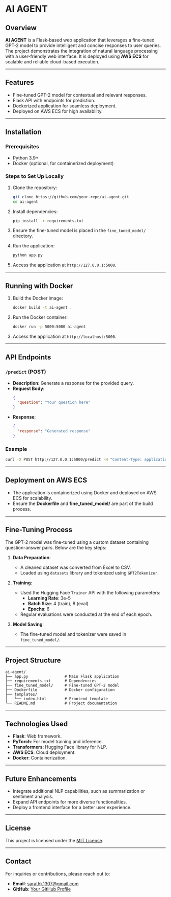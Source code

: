 # AI AGENT

## Overview
**AI AGENT** is a Flask-based web application that leverages a fine-tuned GPT-2 model to provide intelligent and concise responses to user queries. The project demonstrates the integration of natural language processing with a user-friendly web interface. It is deployed using **AWS ECS** for scalable and reliable cloud-based execution.

---

## Features
- Fine-tuned GPT-2 model for contextual and relevant responses.
- Flask API with endpoints for prediction.
- Dockerized application for seamless deployment.
- Deployed on AWS ECS for high availability.

---

## Installation

### Prerequisites
- Python 3.9+
- Docker (optional, for containerized deployment)

### Steps to Set Up Locally
1. Clone the repository:
   ```bash
   git clone https://github.com/your-repo/ai-agent.git
   cd ai-agent
   ```

2. Install dependencies:
   ```bash
   pip install -r requirements.txt
   ```

3. Ensure the fine-tuned model is placed in the `fine_tuned_model/` directory.

4. Run the application:
   ```bash
   python app.py
   ```

5. Access the application at `http://127.0.0.1:5000`.

---

## Running with Docker
1. Build the Docker image:
   ```bash
   docker build -t ai-agent .
   ```

2. Run the Docker container:
   ```bash
   docker run -p 5000:5000 ai-agent
   ```

3. Access the application at `http://localhost:5000`.

---

## API Endpoints
### **`/predict`** (POST)
- **Description**: Generate a response for the provided query.
- **Request Body**:
  ```json
  {
    "question": "Your question here"
  }
  ```
- **Response**:
  ```json
  {
    "response": "Generated response"
  }
  ```

### **Example**
```bash
curl -X POST http://127.0.0.1:5000/predict -H "Content-Type: application/json" -d '{"question": ""}'
```

---

## Deployment on AWS ECS
- The application is containerized using Docker and deployed on AWS ECS for scalability.
- Ensure the **Dockerfile** and **fine_tuned_model/** are part of the build process.

---

## Fine-Tuning Process
The GPT-2 model was fine-tuned using a custom dataset containing question-answer pairs. Below are the key steps:
1. **Data Preparation**:
   - A cleaned dataset was converted from Excel to CSV.
   - Loaded using `datasets` library and tokenized using `GPT2Tokenizer`.

2. **Training**:
   - Used the Hugging Face `Trainer` API with the following parameters:
     - **Learning Rate**: 3e-5
     - **Batch Size**: 4 (train), 8 (eval)
     - **Epochs**: 6
   - Regular evaluations were conducted at the end of each epoch.

3. **Model Saving**:
   - The fine-tuned model and tokenizer were saved in `fine_tuned_model/`.

---

## Project Structure
```
ai-agent/
├── app.py                # Main Flask application
├── requirements.txt      # Dependencies
├── fine_tuned_model/     # Fine-tuned GPT-2 model
├── Dockerfile            # Docker configuration
├── templates/
│   └── index.html        # Frontend template
└── README.md             # Project documentation
```

---

## Technologies Used
- **Flask**: Web framework.
- **PyTorch**: For model training and inference.
- **Transformers**: Hugging Face library for NLP.
- **AWS ECS**: Cloud deployment.
- **Docker**: Containerization.

---

## Future Enhancements
- Integrate additional NLP capabilities, such as summarization or sentiment analysis.
- Expand API endpoints for more diverse functionalities.
- Deploy a frontend interface for a better user experience.

---

## License
This project is licensed under the [MIT License](LICENSE).

---

## Contact
For inquiries or contributions, please reach out to:
- **Email**: sarathk1307@gmail.com
- **GitHub**: [Your GitHub Profile](https://github.com/your-profile)
```

